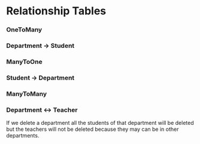 # Relationship Tables

### OneToMany
### Department -> Student

### ManyToOne
### Student -> Department

### ManyToMany
### Department <-> Teacher

If we delete a department all the students of that department will be deleted but the teachers will not be deleted because they may can be in other departments.

